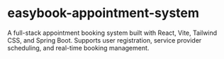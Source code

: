 # easybook-appointment-system
A full-stack appointment booking system built with React, Vite, Tailwind CSS, and Spring Boot. Supports user registration, service provider scheduling, and real-time booking management.
